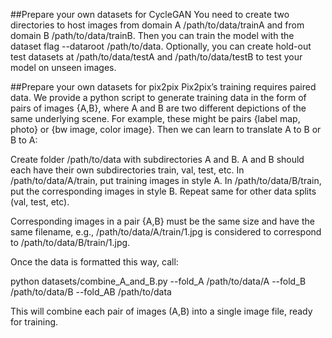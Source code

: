 ##Prepare your own datasets for CycleGAN
You need to create two directories to host images from domain A /path/to/data/trainA and from domain B /path/to/data/trainB. Then you can train the model with the dataset flag --dataroot /path/to/data. Optionally, you can create hold-out test datasets at /path/to/data/testA and /path/to/data/testB to test your model on unseen images.

##Prepare your own datasets for pix2pix
Pix2pix’s training requires paired data. We provide a python script to generate training data in the form of pairs of images {A,B}, where A and B are two different depictions of the same underlying scene. For example, these might be pairs {label map, photo} or {bw image, color image}. Then we can learn to translate A to B or B to A:

Create folder /path/to/data with subdirectories A and B. A and B should each have their own subdirectories train, val, test, etc. In /path/to/data/A/train, put training images in style A. In /path/to/data/B/train, put the corresponding images in style B. Repeat same for other data splits (val, test, etc).

Corresponding images in a pair {A,B} must be the same size and have the same filename, e.g., /path/to/data/A/train/1.jpg is considered to correspond to /path/to/data/B/train/1.jpg.

Once the data is formatted this way, call:

python datasets/combine_A_and_B.py --fold_A /path/to/data/A --fold_B /path/to/data/B --fold_AB /path/to/data

This will combine each pair of images (A,B) into a single image file, ready for training.


